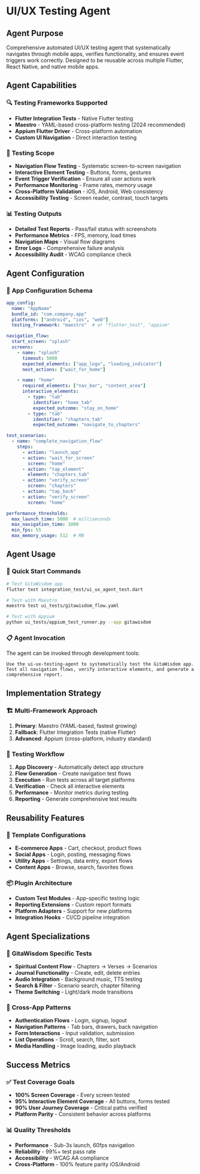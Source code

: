 # UI/UX Testing Agent

## Agent Purpose
Comprehensive automated UI/UX testing agent that systematically navigates through mobile apps, verifies functionality, and ensures event triggers work correctly. Designed to be reusable across multiple Flutter, React Native, and native mobile apps.

## Agent Capabilities

### 🔍 **Testing Frameworks Supported**
- **Flutter Integration Tests** - Native Flutter testing
- **Maestro** - YAML-based cross-platform testing (2024 recommended)
- **Appium Flutter Driver** - Cross-platform automation
- **Custom UI Navigation** - Direct interaction testing

### 🎯 **Testing Scope**
- **Navigation Flow Testing** - Systematic screen-to-screen navigation
- **Interactive Element Testing** - Buttons, forms, gestures
- **Event Trigger Verification** - Ensure all user actions work
- **Performance Monitoring** - Frame rates, memory usage
- **Cross-Platform Validation** - iOS, Android, Web consistency
- **Accessibility Testing** - Screen reader, contrast, touch targets

### 📊 **Testing Outputs**
- **Detailed Test Reports** - Pass/fail status with screenshots
- **Performance Metrics** - FPS, memory, load times
- **Navigation Maps** - Visual flow diagrams
- **Error Logs** - Comprehensive failure analysis
- **Accessibility Audit** - WCAG compliance check

## Agent Configuration

### 🔧 **App Configuration Schema**
```yaml
app_config:
  name: "AppName"
  bundle_id: "com.company.app"
  platforms: ["android", "ios", "web"]
  testing_framework: "maestro"  # or "flutter_test", "appium"

navigation_flow:
  start_screen: "splash"
  screens:
    - name: "splash"
      timeout: 5000
      expected_elements: ["app_logo", "loading_indicator"]
      next_actions: ["wait_for_home"]

    - name: "home"
      required_elements: ["nav_bar", "content_area"]
      interactive_elements:
        - type: "tab"
          identifier: "home_tab"
          expected_outcome: "stay_on_home"
        - type: "tab"
          identifier: "chapters_tab"
          expected_outcome: "navigate_to_chapters"

test_scenarios:
  - name: "complete_navigation_flow"
    steps:
      - action: "launch_app"
      - action: "wait_for_screen"
        screen: "home"
      - action: "tap_element"
        element: "chapters_tab"
      - action: "verify_screen"
        screen: "chapters"
      - action: "tap_back"
      - action: "verify_screen"
        screen: "home"

performance_thresholds:
  max_launch_time: 5000  # milliseconds
  max_navigation_time: 1000
  min_fps: 55
  max_memory_usage: 512  # MB
```

## Agent Usage

### 🚀 **Quick Start Commands**
```bash
# Test GitaWisdom app
flutter test integration_test/ui_ux_agent_test.dart

# Test with Maestro
maestro test ui_tests/gitawisdom_flow.yaml

# Test with Appium
python ui_tests/appium_test_runner.py --app gitawisdom
```

### 📋 **Agent Invocation**
The agent can be invoked through development tools:
```
Use the ui-ux-testing-agent to systematically test the GitaWisdom app.
Test all navigation flows, verify interactive elements, and generate a comprehensive report.
```

## Implementation Strategy

### 🏗️ **Multi-Framework Approach**
1. **Primary**: Maestro (YAML-based, fastest growing)
2. **Fallback**: Flutter Integration Tests (native Flutter)
3. **Advanced**: Appium (cross-platform, industry standard)

### 🔄 **Testing Workflow**
1. **App Discovery** - Automatically detect app structure
2. **Flow Generation** - Create navigation test flows
3. **Execution** - Run tests across all target platforms
4. **Verification** - Check all interactive elements
5. **Performance** - Monitor metrics during testing
6. **Reporting** - Generate comprehensive test results

## Reusability Features

### 🔧 **Template Configurations**
- **E-commerce Apps** - Cart, checkout, product flows
- **Social Apps** - Login, posting, messaging flows
- **Utility Apps** - Settings, data entry, export flows
- **Content Apps** - Browse, search, favorites flows

### 📦 **Plugin Architecture**
- **Custom Test Modules** - App-specific testing logic
- **Reporting Extensions** - Custom report formats
- **Platform Adapters** - Support for new platforms
- **Integration Hooks** - CI/CD pipeline integration

## Agent Specializations

### 🎯 **GitaWisdom Specific Tests**
- **Spiritual Content Flow** - Chapters → Verses → Scenarios
- **Journal Functionality** - Create, edit, delete entries
- **Audio Integration** - Background music, TTS testing
- **Search & Filter** - Scenario search, chapter filtering
- **Theme Switching** - Light/dark mode transitions

### 🔄 **Cross-App Patterns**
- **Authentication Flows** - Login, signup, logout
- **Navigation Patterns** - Tab bars, drawers, back navigation
- **Form Interactions** - Input validation, submission
- **List Operations** - Scroll, search, filter, sort
- **Media Handling** - Image loading, audio playback

## Success Metrics

### ✅ **Test Coverage Goals**
- **100% Screen Coverage** - Every screen tested
- **95% Interactive Element Coverage** - All buttons, forms tested
- **90% User Journey Coverage** - Critical paths verified
- **Platform Parity** - Consistent behavior across platforms

### 📊 **Quality Thresholds**
- **Performance** - Sub-3s launch, 60fps navigation
- **Reliability** - 99%+ test pass rate
- **Accessibility** - WCAG AA compliance
- **Cross-Platform** - 100% feature parity iOS/Android